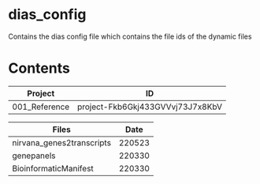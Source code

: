 # dias_config
Contains the dias config file which contains the file ids of the dynamic files

# Contents

|  Project | ID |
|---	|---	|
|001_Reference|project-Fkb6Gkj433GVVvj73J7x8KbV|

| Files | Date |
|---	|---	|
|nirvana_genes2transcripts  |220523|
|genepanels                 |220330|
|BioinformaticManifest      |220330|
